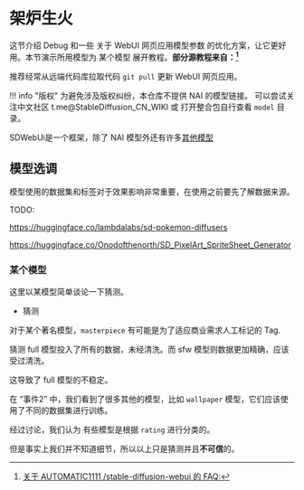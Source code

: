  
# 架炉生火

这节介绍 Debug 和一些 关于 WebUI 网页应用模型参数 的优化方案，让它更好用。本节演示所用模型为 某个模型 展开教程。**部分源教程来自：[^2]**

推荐经常从远端代码库拉取代码 `git pull` 更新 WebUI 网页应用。

!!! info "版权"
    为避免涉及版权纠纷，本仓库不提供 NAI 的模型链接。
    可以尝试关注中文社区 t.me@StableDiffusion_CN_WIKI 或 打开整合包自行查看 `model` 目录。

SDWebUi是一个框架，除了 NAI 模型外还有许多[其他模型](https://rentry.org/sdmodels)


[^2]:[关于 AUTOMATIC1111 /stable-diffusion-webui 的 FAQ:](https://gist.github.com/crosstyan/f912612f4c26e298feec4a2924c41d99)



## 模型选调

模型使用的数据集和标签对于效果影响非常重要，在使用之前要先了解数据来源。

TODO:

https://huggingface.co/lambdalabs/sd-pokemon-diffusers

https://huggingface.co/Onodofthenorth/SD_PixelArt_SpriteSheet_Generator


### 某个模型

这里以某模型简单谈论一下猜测。

- 猜测

对于某个著名模型，`masterpiece` 有可能是为了适应商业需求人工标记的 Tag.

猜测 full 模型投入了所有的数据，未经清洗。而 sfw 模型则数据更加精确，应该受过清洗。

这导致了 full 模型的不稳定。

在 “事件2” 中，我们看到了很多其他的模型，比如 `wallpaper` 模型，它们应该使用了不同的数据集进行训练。

经过讨论，我们认为 有些模型是根据 `rating` 进行分类的。


但是事实上我们并不知道细节，所以以上只是猜测并且**不可信**的。
